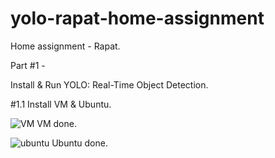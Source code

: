 # yolo-rapat-home-assignment
Home assignment - Rapat.

Part #1 -

Install & Run YOLO: Real-Time Object Detection.

#1.1
Install VM & Ubuntu.

![VM](https://user-images.githubusercontent.com/89121546/162421045-68323e4b-1f28-4231-a122-d844f603c7e4.png)
VM done.


![ubuntu](https://user-images.githubusercontent.com/89121546/162421216-1b81e031-d285-495e-82fe-974a8617a2a4.png)
Ubuntu done.

